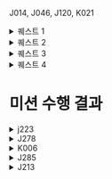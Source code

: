 J014, J046, J120, K021

<details>
<summary>퀘스트 1</summary>
   
# 하루 미션: 육각형 성장 퀘스트 - 하루 핵심 역량 집중 + 성장 확인

## 분석

- 개발자로 성장하기 위해서는 다양한 역량(Time Management, CS Knowledge, Condition Control, Design Skills, Implementation, Goal Achievement)이 균형 있게 발전해야 한다.
- 그러나 하루 동안 모든 역량을 고르게 올리는 것은 현실적으로 어렵다.
- 따라서 **매일 하나의 핵심 역량에 집중하고**, 하루가 끝난 후 **그 역량이 실제로 성장했는지 확인**하는 루틴이 필요하다.

## 목적

- 매일 목표 역량을 명확하게 설정하여 **의식적 성장(Deliberate Practice)**을 실천한다.
- 하루 활동을 돌아보며 **객관적인 자기 피드백**을 습관화한다.
- 시각화(레이더 차트)를 통해 **성장의 변화를 눈으로 확인**한다.

## 퀘스트 수행 방법

1. **하루 시작 시 핵심 역량 선택**
   - 6가지 항목 중 오늘 가장 집중하고 싶은 역량 1가지를 고른다.  
     예: `오늘은 CS Knowledge에 집중한다.`
2. **미션 진행하는 동안 집중 실천**
   - 선택한 역량과 관련된 목표를 하루 동안 의식적으로 실천한다.
3. **하루 마무리 점검**
   - 육각형 레이더 차트(1~5점)에 오늘의 각 역량 점수를 기록한다.
   - 특히 선택한 핵심 역량에 대해 **“실제 성장했는가?”**를 평가하고, 한줄 회고를 남긴다.

## 달성 기준

- **핵심 역량 1개를 선택하고 집중 실천 기록 완료**
- **6가지 항목 모두 자기 점수 기록(1~5점)**
- **한줄 회고 작성 (예: “CS 지식은 성장했지만 시간 관리가 부족했다.”)**

## 기대 효과

- 하루 단위로 **“성장 포인트”**를 명확히 인식할 수 있다.
- **육각형 차트**를 활용하여 불균형한 역량을 객관적으로 파악하고 조정할 수 있다.
- 개발자로서의 **핵심 역량을 게임처럼 키우는 재미와 동기부여**를 제공한다.
- 꾸준한 루틴으로 **작은 성취가 누적되어 장기 성장**을 이끈다.

좋아! 아래는 "**그래프를 AI에게 보여주고 개선점 물어보기**" 퀘스트를 `분석 → 목적 → 수행 방법 → 달성 기준 → 기대 효과`로 구조화한 내용이야.

</details>

<details>
<summary>퀘스트 2</summary>

## 🎯 **퀘스트명: AI 피드백 기반 개선 퀘스트 - “그래프에게 묻다”**

### 🔍 **1. 분석**

- 육각형 그래프는 자기 회고 기반으로 생성된 **정량적 성장 지표**입니다.
- 그러나 점수를 보는 것만으로는 **구체적인 개선 방향**을 잡기 어려울 수 있음.
- AI는 회고 텍스트와 점수의 상관관계를 이해하고, **개인 맞춤 피드백**을 제공할 수 있는 도구입니다.

### 🎯 **2. 목적**

- 점수 기반 피드백을 AI로부터 받아 **구체적인 개선 방안과 다음 행동 목표**를 설정
- 낮은 점수에 대한 원인 분석과 **실행 가능한 전략 수립**
- **감정적 주관** 대신 **객관적 가이드를 제공**받아 성장 루틴을 강화

### 🛠️ **3. 퀘스트 수행 방법**

1. **회고 텍스트 + 육각형 그래프 점수표**를 GPT에게 입력
   (예시: `"오늘 회고는 이렇고, 점수는 다음과 같습니다. 어떻게 개선하면 좋을까요?"`)

2. GPT가 각 항목별로 분석하여 **개선 포인트와 실천 팁**을 제안
   (예시: `⏰ 시간 관리: 너무 많은 목표 설정 → 작은 단위로 쪼개기 추천`)

3. 제안 중 마음에 드는 **1\~2개 액션을 선택**하여 **내일 적용 계획 수립**

4. 다음날 회고에 **실행 여부 및 효과** 기록

### 🎯 **4. 달성 기준**

- 육각형 그래프 및 회고를 기반으로 GPT에게 피드백을 요청
- AI 피드백 중 1개 이상을 **명시적으로 적용**
- 다음날 회고에 적용 결과 또는 변화를 **텍스트로 남김**

### ✨ **5. 기대 효과**

- 육각형 그래프의 수치가 **단순 결과가 아닌 개선의 출발점**이 됨
- 반복적으로 AI 피드백을 반영함으로써 **맞춤형 성장 루틴 정착**
- 점수와 회고의 연결성을 높여 **정성적 회고 → 실천 → 정량 개선**이라는 선순환 구축
- 팀원에게도 추천 가능 → **함께 성장하는 문화 촉진**

</details>

<details>
<summary>퀘스트 3</summary>

# 하루 미션: 코드 로그 기반 육각형 성장 분석 퀘스트

## 분석

- 개발자의 하루는 여러 역량(Time Management, CS Knowledge, Condition Control, Design Skills, Implementation, Goal Achievement)의 조합으로 구성된다.
- 이 역량들이 언제, 얼마나 발휘되었는지는 gist 등의 코드 푸시 기록을 통해 일정 부분 정량적으로 추적 가능하다.
- 따라서 하루 동안의 gist push 로그를 수집/분석하여 각 시간대의 활동 역량을 평가하고, 가장 집중이 잘 된 시간대를 도출해보는 퀘스트가 유용하다.

## 목적

- 코드 기록 기반의 역량 추적으로 객관적인 피드백 확보
- 시간대별 집중도를 파악하여 자신의 최적 작업 시간대 인식
- 반복 학습과 분석을 통해 의식적 성장(Deliberate Practice) 루틴 완성

## 퀘스트 수행 방법

1. Gist 작업 로그 수집

- 하루 동안 gist에 push한 기록 시간(Push Timestamp)들을 수집한다.
- 각 push마다 내용(또는 파일명, 커밋 메시지 등)을 간략히 요약한다.

2. 6가지 역량으로 분류
   각 푸시 기록을 아래 6개 항목 중 가장 적절한 역량에 매핑한다:

- Time Management: 계획적 작업, 일정 관리, 루틴 실천 등
- CS Knowledge: 알고리즘, 시스템, 네트워크 등 이론 기반 학습
- Condition Control: 휴식, 체력, 멘탈 관리, 리듬 조절 등
- Design Skills: UI/UX, 코드 아키텍처, 설계 개선 등
- Implementation: 실제 기능 구현, 코드 작성, 디버깅 등
- Goal Achievement: 특정 목표 달성, 마일스톤 완수 등

3. 시간대별 분석 및 시각화

- 시간대를 06~09, 09~12, 12~15, 15~18, 18~21, 21~24 등으로 나눈다.
- 각 시간대에 기록된 역량별 push 횟수를 분석한다.
- **육각형 차트(1~5점)**로 각 역량의 상대적 집중도를 시각화한다.

4. 집중 시간대 도출

- 푸시 활동이 가장 집중된 시간대를 추출하고, 어떤 역량이 강하게 작동했는지 파악한다.

5. 한줄 회고 작성

- 분석 결과를 바탕으로 하루를 돌아보고 한줄 회고 작성
  예: “Implementation이 오후에 몰렸고 집중도 최고. 내일은 CS 기반 설계에 오전 시간을 써보자.”

## 달성 기준

- gist 로그 기반으로 역량별 활동 시점 기록
- 시간대별 집중도 정량 분석
- 육각형 성장 차트 시각화
- 한줄 회고 작성

## 기대 효과

- 객관적인 로그 기반 피드백 루틴 구축
- 역량별/시간대별 생산성 인사이트 확보
- 장기적으로 자신의 리듬과 강점을 활용한 최적화 루틴 개발
- 개발 성장을 데이터 기반 RPG처럼 게임화

</details>

<details>
<summary>퀘스트 4</summary>

# 미션: 아침 셀프 컴파일링을 통한 육각형 성장 분석 퀘스트

## 분석

- 어제의 작업을 말로 정리하고 점검하는 **셀프 컴파일링(Self Compiling)**은 사고를 구조화하고, 어설픈 지점이나 설명 불가능한 설계를 바로 확인할 수 있는 강력한 루틴이다.
- 이 과정은 설계, 구현, 시간 사용, 몰입 상태 등을 스스로 되짚어보는 시간이 되며, 6가지 역량 기반의 정량/정성 점검에 적합하다.

## 목적

- 전날 작업의 논리, 설계, 구현 이유를 정리하며 구조적 복습
- 문제 해결 과정, 시간 사용, 목표 달성 등 역량별 상태 점검
- 점검 결과를 육각형 차트로 시각화해 불균형 파악 및 개선 루틴 정착

## 👍퀘스트 수행 방법

1. 아침 셀프 컴파일링 체크리스트에 “예/아니오”로 체크

   - [x] Thread 생성 방식 학습
   - [ ] 레이스 컨디션 구현 실험
   - [x] OperationQueue 동작 방식 학습
   - [x] EventManager 싱글톤 구현
   - [x] postEvent 비동기 구현

2. 해당 내용 복사 & 붙여넣기

   - AI한테 보내기

3. 체크된 항목을 다음과 같은 기준으로 분류/매핑 적용시키기

| 체크 항목                         | 관련 역량                           |
| --------------------------------- | ----------------------------------- |
| Thread/레이스 컨디션 학습 및 구현 | CS Knowledge, Implementation        |
| OperationQueue 학습               | CS Knowledge, Design Skills         |
| EventManager 구조 설계            | Design Skills, Implementation       |
| postEvent 구현(sync/async/delay)  | Implementation, Time Management     |
| 테스트 시나리오 직접 설계         | Goal Achievement, Condition Control |
| 조건별 Subscriber 로직 구현       | Design Skills, Implementation       |

4. 자동 점수화

   - 체크 수 또는 주관적 체감에 따라 각 항목에 1~5점 배정
     - 예시: “CS Knowledge 관련 체크 3개 → 4점”, “Goal 관련 없음 → 1점”

5. 육각형 차트 점수 기록
   - 위 점수를 기반으로 차트 시각화 또는 텍스트 저장

## 달성 기준

- 전날 작업 체크리스트 작성 및 예/아니오 체크 완료
- 체크된 작업들을 6가지 역량으로 매핑하고 점수 기록
- 핵심 역량 1개 선택 및 한줄 회고 작성
- 점수 기반 육각형 차트 시각화 또는 저장

## 기대 효과

- 매일의 작업을 구조화된 역량 프레임으로 해석함으로써 주관이 아닌 객관적 성장 추적 가능
- “많이 했는지”보다 **“무엇을 했고, 어떤 역량이 발휘됐는지”**를 중심으로 인식 전환
- 반복적으로 수행할수록 자신의 강점과 약점이 명확히 드러나고, 성장 루틴이 내재화됨
- 체크 방식이 단순하여 꾸준한 루틴화에 적합하고, 장기적으로 데이터 기반 성장 기록이 누적됨

</details>

# 미션 수행 결과

<details>
<summary>j223</summary>

## 아침 셀프 컴파일링을 통한 육각형 성장 분석 퀘스트

2주차 목요일 미션의 컴파일링 체크포인트를 가져와서 다음 릴레이 미션을 수행하였다.

### 체크포인트

```markdown
- [x] Thread 생성 방식에 대해 학습하고, 레이스 컨디션에 대해 정리했다.
- [ ] OperationQueue 동작 방식에 대해 학습하고 정리했다.
- [ ] 다른 비동기 처리 방식에 대해 조사하고, 다양한 활용 방안에 대해 정리했다.
- [x] 데이터 레이스 현상을 확인하기 위해, 멀티 스레드 환경에서 일부러 문제가 생기도록 구현했다.
- [ ] EventManager 싱글톤 인스턴스 구현
- [ ] Subscriber 추가, 제거 함수 구현 (여러 조건 수용)
- [ ] Worker OperationQueue 동작 분리
- [ ] 조건별 매칭한 Subscriber 핸들러 동작
- [ ] 핸들러 내 completed flag 지원 여부
- [ ] 구독 조건들 출력 CustomStringConvertible 프로토콜 수용
- [ ] 동기 postEvent 함수 구현
- [ ] 비동기 async 방식 postEvent 동작 구현
- [ ] 지연 delay 방식 postEvent 동작 구현
- [ ] Subscriber 핸들러 처리 비동기 동작 구현
- [ ] 비동기/지연 동작을 점검하기 위한 나만의 테스트 로직 구현
```

### AI를 활용한 관련 역량 매핑

```text
네, 기억하고 있는 미션 체크포인트를 6가지 항목에 맞게 분류해 드릴게요.

각 항목이 어떤 역량에 해당하는지 한눈에 파악하실 수 있을 거예요.

***

### 📘 CS 지식: 이론/기술 개념 학습

이론적 배경과 기술적 개념을 학습하고 이해하는 활동입니다.

* `[x]` Thread 생성 방식에 대해 학습하고, 레이스 컨디션에 대해 정리했다.
* `[ ]` OperationQueue 동작 방식에 대해 학습하고 정리했다.
* `[ ]` 다른 비동기 처리 방식에 대해 조사하고, 다양한 활용 방안에 대해 정리했다.

### 🧱 설계력: 문제 접근 방식, 시스템적 사고

코드의 구조를 고민하고, 더 효율적이고 확장 가능한 시스템을 만드는 능력과 관련 있습니다.

* `[ ]` EventManager 싱글톤 인스턴스 구현
* `[ ]` Worker OperationQueue 동작 분리

### ⚙️ 구현력: 코딩, 디버깅, 완성도

실제로 코드를 작성하고, 기능을 완성하며, 문제를 해결하는 능력입니다. 대부분의 항목이 여기에 해당되네요.

* `[x]` 데이터 레이스 현상을 확인하기 위해, 멀티 스레드 환경에서 일부러 문제가 생기도록 구현했다.
* `[ ]` Subscriber 추가, 제거 함수 구현 (여러 조건 수용)
* `[ ]` 조건별 매칭한 Subscriber 핸들러 동작
* `[ ]` 핸들러 내 completed flag 지원 여부
* `[ ]` 구독 조건들 출력 CustomStringConvertible 프로토콜 수용
* `[ ]` 동기 postEvent 함수 구현
* `[ ]` 비동기 async 방식 postEvent 동작 구현
* `[ ]` 지연 delay 방식 postEvent 동작 구현
* `[ ]` Subscriber 핸들러 처리 비동기 동작 구현
* `[ ]` 비동기/지연 동작을 점검하기 위한 나만의 테스트 로직 구현

***

### 🎯 목표 달성력, ⏰ 시간 관리, 🧠 컨디션 조절

이 세 가지 항목은 체크리스트의 개별 항목보다는 **체크리스트 자체를 관리하고 수행하는 과정** 전반에 해당합니다.

* **🎯 목표 달성력:** 이 체크리스트를 만들고, 완료된 항목(`[x]`)을 표시하며 진행 상황을 추적하는 것 자체가 목표 달성력을 보여줍니다.
* **⏰ 시간 관리:** 각 항목을 수행하기 위해 시간을 어떻게 분배하고 계획을 세우는지가 시간 관리 능력에 해당합니다.
* **🧠 컨디션 조절:** 미션을 수행하면서 겪는 어려움을 해결하고 꾸준히 진행해나가는 과정에서 컨디션 조절 능력이 발휘됩니다.
```

### 그래프를 이용한 시각화

![](./images/j223.png)

### 느낀점

제공한 체크 포인트에서는 컨디션 조절과 시간 관리에 대한 부분이 없어서 개인적으로 미션을 진행한 나를 돌아보면서 값을 작성했다. 컨디션 관리와 cs지식에 관한 공부는 조금 신경을 쓴편이지만 설계, 구현, 목표 달성에서는 많이 떨어지는 모습이 보이는 것을 확인할 수 있었고, 이 항목들을 조금씩 늘려나가는 방식으로 다음 주차 미션을 진행해 나가야겠다고 느꼈다.

</details>

<details>
<summary>J278</summary>

📋 명세
하루 동안의 활동, 학습, 실패, 느낀 점 등을 자유롭게 기술하되,
아래 6가지 항목이 간접적으로라도 드러나도록 작성
⏰ 시간 관리: 집중/휴식의 균형, 시간 분배 전략
📘 CS 지식: 이론/기술 개념 학습 내용
🧠 컨디션 조절: 스트레스, 감정, 체력 관리
🧱 설계력: 문제 접근 방식, 시스템적 사고
⚙️ 구현력: 코딩, 디버깅, 완성도
🎯 목표 달성력: 정한 목표 대비 달성률

### 내가 선택한 핵심 역량

> Day 11-12 미션에서는 구현력에 집중하여 시도해본다.

### 미션 마무리 점검

Time Management: 3  
CS Knowledge: 2  
Condition Control: 4
Design Skills: 3  
Implementation: 4  
Goal Achievement: 3

### 한 줄 회고

> Day 11-12 미션은 기존 미션에서 배운 내용을 바탕으로 구현을 목표로 시작했지만, 모두 끝마치지는 못했다. 또한, 일부 수행한 미션 과정도 완벽하게 수행했다고는 생각이 들지 않아 아쉬움이 남는다.

### AI 피드백 점검

#### 역량 점수표

| 역량 항목            | 점수 (5점 만점) | 피드백                                                                                                                                                                        |
| -------------------- | --------------- | ----------------------------------------------------------------------------------------------------------------------------------------------------------------------------- |
| ⏰ Time Management   | 3               | 전반적으로 시간을 잘 분배하려는 노력이 느껴집니다. 다만, 우선순위를 명확히 두고 집중 시간을 확보하면 더 높은 점수를 받을 수 있습니다.                                         |
| 🧠 CS Knowledge      | 2               | 기본적인 개념은 이해하고 있지만, 심화된 컴퓨터 과학 지식(자료구조, 알고리즘, 네트워크, 운영체제 등) 습득이 필요합니다. 미션을 하며 배운 내용을 따로 정리해보는 걸 추천합니다. |
| 💪 Condition Control | 4               | 좋은 컨디션을 유지하며 집중력 있게 활동한 것으로 보입니다. 자기 관리가 잘 되고 있습니다! 꾸준함을 유지하세요.                                                                 |
| 🧱 Design Skills     | 3               | 기능 구현 이전에 구조를 고민하는 모습이 돋보입니다. 다만, 다양한 설계 패턴을 접하고 적용해보면 더 큰 성장으로 이어질 것입니다.                                                |
| 🛠️ Implementation    | 4               | 대부분의 기능을 빠짐없이 구현하고자 하는 태도가 좋습니다. 구현에서 발생한 문제를 해결하는 데 있어 능숙한 편입니다.                                                            |
| 🎯 Goal Achievement  | 3               | 목표한 바를 일정 부분 이뤘으며, 남은 부분도 도전하는 자세가 느껴집니다. 명확한 마일스톤 설정과 회고가 있으면 더 좋은 성과로 이어질 수 있습니다.                               |

#### 📌 종합 피드백 요약

- 현재 컨디션과 실행력은 우수한 편이며, 실질적인 구현 능력도 뛰어납니다.

- 시간 관리와 목표 관리 측면에서는 좀 더 명확한 우선순위 설정, 작은 목표 설정과 점검 루틴이 필요합니다.

- CS 지식은 상대적으로 부족해 보이며, 이 부분은 학습 정리를 통해 보완하는 것을 추천합니다 (예: TIL, 블로그 정리, 팀원과의 스터디 등).

- 디자인 역량은 기본기를 잘 잡고 있지만, 더 다양한 설계 경험이 누적되면 훨씬 강해질 수 있습니다.

![alt text](images/j278.png)

</details>

<details>
<summary>K006</summary>

### **수행한 퀘스트**

> AI 피드백 기반 개선 퀘스트 - "그래프에게 묻다"

<details>
<summary>
   <span style="font-size: 1.17em; font-weight: bold; margin-top: 1em; display: inline-block;">
   Day11-12 회고 기반 수행
   </span>
</summary>

#### 회고 한줄 요약

> 작동하는 코드를 바탕으로, 테스트 가능하고 확장 가능한 구조로 만드는 설계의 중요성을 체득한 리팩토링 경험이었다

#### 6가지 항목 점수(10점 만점) 및 그래프

<center>
  <img src="images/k006.png" alt="항목 점수 육각형 그래프" width="500">
</center>

| 항목               | 점수    | 평가 내용                                                                                                                              |
| ------------------ | ------- | -------------------------------------------------------------------------------------------------------------------------------------- |
| ⏰ **시간 관리**   | **8**   | 초반엔 구현 위주로 진행하며 **집중력 있는 흐름 유지**.<br>컨디션 부담을 감안해 욕심을 조절한 것도 적절한 판단                          |
| 📘 **CS 지식**     | **9**   | SRP, DI, 함수형, 경쟁 상태, SharedFlow와 Channel 차이 등 **복합 개념을 실제 설계에 적용**.<br>회고 전반에 CS 기반 설계 사고가 드러남   |
| 🧠 **컨디션 조절** | **7**   | 꾸준히 노력하고 있지만, 회고에서 ‘피로 누적’이라는 표현이 있는 점을 고려.<br>활동엔 영향 없었으나 **적극적인 관리 필요성 인지**        |
| 🧱 **설계력**      | **9.5** | Dashboard 리팩토링, 책임 분리, 구조 확장에 따른 SRP 적용, SharedFlow 설계 등에서 **명확한 아키텍처 의식과 설계 고민이 반영됨**         |
| ⚙️ **구현력**      | **9**   | 구조 개선 후 테스트가 가능한 형태로 전환했고, SharedFlow 전환, 상태 추적, 출력 포맷까지 구현.<br>**단순 구현을 넘은 구조 중심 개발**   |
| 🎯 **목표 달성력** | **8.5** | 미션1을 완전히 달성하고, 경쟁 상태 해결과 구조 개선까지 수행.<br> 미션2는 일부 미달성이나 **의도적으로 우선순위를 조절한 판단력** 반영 |

#### AI 피드백

**개선 포인트: 컨디션 관리의 구조화**

> "꾸준히 관리 중이지만 피로 누적을 무시할 수 없음"
>
> - 학습 집중도는 높았지만, 피로 누적은 장기적으로 생산성 저하로 이어질 수 있음  
>   → 집중력 있는 개발을 위해 회복 리듬도 루틴화할 필요 있음

**실천 팁:**

- 하루 한 번 10분 미만 스트레칭 & 시선 분산 루틴 설정
- 오전 중 가장 에너지 높은 시간대를 '학습 또는 설계 집중 블록'으로 예약

</details>

<details>
   <summary>
      <span style="font-size: 1.17em; font-weight: bold; margin-top: 1em; display: inline-block;">
      Day13-14 회고 기반 수행
      </span>
   </summary>

#### 회고 한줄 요약

> 깊이 있는 Git 구조 학습과 도전적 구현을 경험한 한 주
>
> - **하루 한 번 10분 미만 스트레칭 & 시선 분산 루틴 설정** 피드백 적용

#### 6가지 항목 점수(10점 만점) 및 그래프

<center>
  <img src="images/k006_2.png" alt="항목 점수 육각형 그래프" width="500">
</center>

| 항목               | 점수   | 평가 내용                                                                                                       |
| ------------------ | ------ | --------------------------------------------------------------------------------------------------------------- |
| ⏰ **시간 관리**   | **9**  | 미션 집중 후 컨디션 회복 루틴(산책, 시선 분산, 스트레칭) 도입. 지속성 명확.<br>**이전 AI 피드백 적용**          |
| 📘 **CS 지식**     | **10** | 특정 개념의 표면적 암기에서 벗어나 구조적 흐름과 내부 동작 원리에 대해 깊이 있게 탐구함                         |
| 🧠 **컨디션 조절** | **9**  | 휴식의 필요성을 인지하고, 일상 속 회복 습관을 정립함으로써 집중력 유지와 지속성을 확보함**이전 AI 피드백 적용** |
| 🧱 **설계력**      | **10** | 구조를 단순 나열하는 것을 넘어서, 기능 간 역할을 분리하고 확장 가능성까지 고려한 판단이 드러남                  |
| ⚙️ **구현력**      | **8**  | 기능 구현 과정에서 반복적 시도와 문제 원인 분석을 기반으로 안정적 흐름을 구성하고자 함                          |
| 🎯 **목표 달성력** | **8**  | 주어진 목표에 대한 추진력이 높았으며, 완성되지 않은 부분도 끝까지 분석하고 개선 방향을 고민함                   |

#### AI 피드백

**개선 포인트: 목표 달성 기준의 구체화**

> "도전은 했지만, 미완성으로 남은 기능이 아쉬움으로 남음"
>
> - 기능 완성을 목표로 시도는 충분했지만, 완료 기준과 범위가 애매해지며 마무리의 성취감이 떨어짐

**실천 팁:**

- **중간점 체크포인트 설정**: 최종 결과 중심 대신 중간 상태의 성공 기준을 명확히 세우기

</details>

<details>
<summary>
<span style="font-size: 1.17em; font-weight: bold; margin-top: 1em; display: inline-block;">
  수행 후기
</span>
</summary>

이번 퀘스트를 통해 수치 기반 자기 진단과 AI 피드백의 연계를 직접 경험할 수 있었다.  
막연한 느낌 중심 회고에서 벗어나, 각 항목별 평가 → 원인 분석 → 실천 전략 도출까지의 흐름을 체득할 수 있어 좋았다.

낮은 점수 항목에 대해

- 왜 낮았는지
- 어떻게 개선할 수 있는지
- 어떤 방식으로 실천할 수 있는지

를 AI가 구체적으로 안내해준 덕분에, 보다 객관적인 성장 루틴을 설계할 수 있었다.  
앞으로도 회고 작성 시 이와 같은 접근을 활용할 것 같다.

유의미한 회고인지 점검받고싶거나, 회고를 바탕으로 개선점을 찾고 싶은 분이 있다면 이 퀘스트를 추천한다.

</details>
<br>
</details>

<details>
<summary>J285</summary>

### **수행한 퀘스트**

아침 셀프 컴파일링을 통한 육각형 성장 분석 퀘스트

### **Day13 회고 기반 수행**

#### 6가지 항목 점수(10점 만점) 및 그래프

<center>
  <img src="images/j285.png" alt="육각형 차트" width="500">
</center>

##### ✅ 달성도 기반 점수 (10점 만점 기준)

| 역량                  | 점수 (10점 기준) | 근거                                                                 |
| --------------------- | ---------------- | -------------------------------------------------------------------- |
| **CS Knowledge**      | 9점              | Git/SHA/복사 개념 등 핵심 이론 거의 완전 이해, SVN 비교만 보완 필요  |
| **Design Skills**     | 8점              | Git 내부 구조 설계 완벽, branch/switch 미구현으로 약간 감점          |
| **Implementation**    | 9점              | 핵심 명령어 대부분 구현, 일부 후순위 명령 미구현                     |
| **Goal Achievement**  | 10점             | 체크포인트 충실히 이행, 우선순위 설정 포함                           |
| **Condition Control** | 9점              | status/HEAD/log 등 상태관리 우수, 예외 처리 명시                     |
| **Time Management**   | 8점              | 브랜치 명령 미구현 판단 등 시간 안배는 적절했으나 후반 마무리 아쉬움 |

#### 📌 종합 피드백 요약

전체적으로 실행력과 구현 역량은 매우 뛰어납니다. 명령어 처리, 내부 오브젝트 구조 설계, CLI 구성 등 기술적 완성도가 높으며, 실 Git의 핵심 구조를 상당히 정밀하게 재현했습니다.

목표 달성 능력은 우수하지만, 일부 후순위 항목(Switch, Branch 등) 미달성에서 보이듯, 우선순위 설정과 작업 범위 관리에 더 전략적인 접근이 필요해 보입니다. 작은 단위로 쪼개고 일정 기반 점검 루틴을 두면 더 안정적인 결과를 낼 수 있습니다.

CS 기초 지식은 일부 개념(얕은 복사 vs 깊은 복사, 암호화 방식 등)에 대한 정리가 부족하게 나타났습니다. TIL 정리, 블로그 포스팅, 팀원과의 피드백 스터디 등을 통해 이론 정리를 습관화하는 것을 추천합니다.

설계(Design) 능력은 기본적인 구조 설계와 CLI 흐름에서 안정적인 감각을 보였지만, 향후 다양한 문제 상황에 대한 구조화 경험이 더해지면 훨씬 강력한 설계 역량으로 성장할 수 있습니다.

#### 한 줄 회고

시간 관리쪽이 아쉬웠다고 생각하나 챌린지 초반에 시간 관리에 완전히 실패한 것보다는 많이 나아졌다고 생각한다.
AI에게 역량들을 평가받는 것도 신선했으나 AI가 과도하게 아첨하는 문제(평가는 만점에 가깝게, 피드백은 너무 좋은 말만 남발) 때문에, 이를 제대로 활용하려면 까다롭게 평가하도록 사전에 학습시켜야겠다고 느꼈다.

</details>

<details>
<summary>J213</summary>

### **수행한 퀘스트**

> 퀘스트 1번: 하루 미션: 육각형 성장 퀘스트 - 하루 핵심 역량 집중 + 성장 확인

<img width="1186" height="992" alt="그래프" src="https://github.com/user-attachments/assets/fecb8958-ef2b-461c-97e6-f97e75807899" />

## 레이더 차트 분석

### 🚀 강점 (Strengths)

- **`Implementation (5/5)` & `Condition Control (5/5)`**: 아이디어를 코드로 구현하는 실행력과 자기 관리 능력이 탁월합니다.
- **`Design (4/5)` & `Goal Achievement (4/5)`**: 탄탄한 설계를 바탕으로 정해진 목표를 달성하는 능력을 보유하고 있습니다.

### 🌱 성장 포인트 (Growth Points)

- **`Time Management (3/5)` & `CS Knowledge (3/5)`**: 시간 관리와 CS 지식 기반이 현재 성장의 주요 포인트입니다.

## 종합 피드백 및 다음 단계 제언

가장 주목할 점은 **'CS 지식'과 '시간 관리'의 연관성**입니다. '순환 참조' 같은 예상치 못한 문제 해결에 시간이 많이 소요된 것은, 근본적인 CS 지식이 더 탄탄했다면 단축될 수 있었던 시간입니다.

따라서 다음 단계에서는 `Time Management` 자체보다, 그 원인이 되는 **`CS Knowledge` 역량을 높이는 데 집중**하는 것이 더 효율적인 성장 전략이 될 것입니다.

</details>
